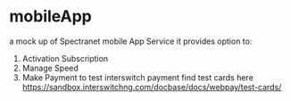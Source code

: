 # mobileApp
a mock up of Spectranet mobile App Service
it provides option to:
1. Activation Subscription
2. Manage Speed
3. Make Payment
to test interswitch payment find test cards here
https://sandbox.interswitchng.com/docbase/docs/webpay/test-cards/
